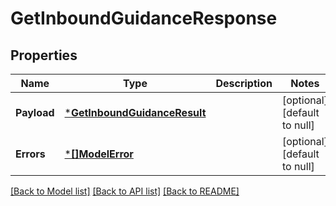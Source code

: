 # GetInboundGuidanceResponse

## Properties
Name | Type | Description | Notes
------------ | ------------- | ------------- | -------------
**Payload** | [***GetInboundGuidanceResult**](GetInboundGuidanceResult.md) |  | [optional] [default to null]
**Errors** | [***[]ModelError**](array.md) |  | [optional] [default to null]

[[Back to Model list]](../README.md#documentation-for-models) [[Back to API list]](../README.md#documentation-for-api-endpoints) [[Back to README]](../README.md)

